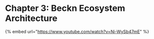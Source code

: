 # Chapter 3: Beckn Ecosystem Architecture

{% embed url="https://www.youtube.com/watch?v=Ni-WySb47mE" %}
